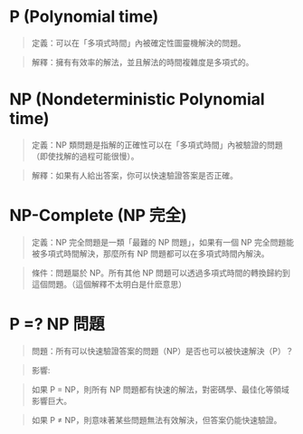 ﻿# P (Polynomial time)
>定義：可以在「多項式時間」內被確定性圖靈機解決的問題。


>解釋：擁有有效率的解法，並且解法的時間複雜度是多項式的。

# NP (Nondeterministic Polynomial time)
>定義：NP 類問題是指解的正確性可以在「多項式時間」內被驗證的問題（即使找解的過程可能很慢）。


>解釋：如果有人給出答案，你可以快速驗證答案是否正確。

# NP-Complete (NP 完全)

>定義：NP 完全問題是一類「最難的 NP 問題」，如果有一個 NP 完全問題能被多項式時間解決，那麼所有 NP 問題都可以在多項式時間內解決。


>條件：問題屬於 NP。所有其他 NP 問題可以透過多項式時間的轉換歸約到這個問題。（這個解釋不太明白是什麽意思）

# P =? NP 問題

>問題：所有可以快速驗證答案的問題（NP）是否也可以被快速解決（P）？


>影響:


>如果 P = NP，則所有 NP 問題都有快速的解法，對密碼學、最佳化等領域影響巨大。


>如果 P ≠ NP，則意味著某些問題無法有效解決，但答案仍能快速驗證。
